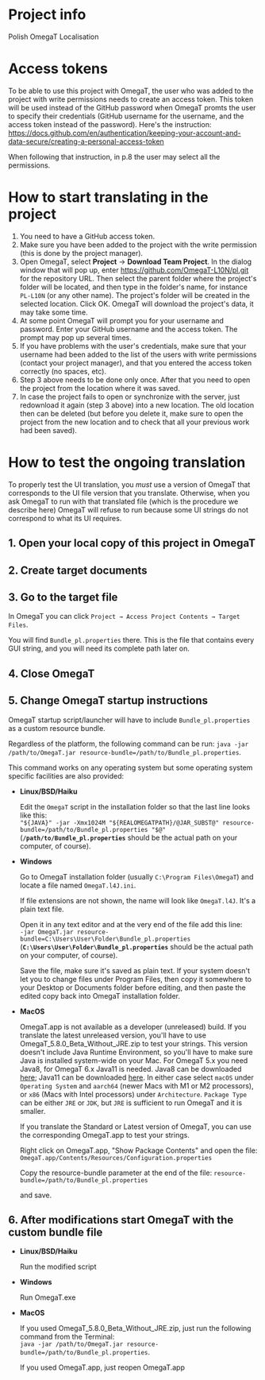 # Project info
Polish OmegaT Localisation

# Access tokens

To be able to use this project with OmegaT, the user who was added to the project with write permissions needs to create an access token. This token will be used instead of the GitHub password when OmegaT promts the user to specify their credentials (GitHub username for the username, and the access token instead of the password). Here's the instruction: https://docs.github.com/en/authentication/keeping-your-account-and-data-secure/creating-a-personal-access-token

When following that instruction, in p.8 the user may select all the permissions.

# How to start translating in the project

1. You need to have a GitHub access token.
2. Make sure you have been added to the project with the write permission (this is done by the project manager).
3. Open OmegaT, select **Project** → **Download Team Project**. In the dialog window that will pop up, enter https://github.com/OmegaT-L10N/pl.git for the repository URL. Then select the parent folder where the project's folder will be located, and then type in the folder's name, for instance `PL-L10N` (or any other name). The project's folder will be created in the selected location. Click OK. OmegaT will download the project's data, it may take some time.
4. At some point OmegaT will prompt you for your username and password. Enter your GitHub username and the access token. The prompt may pop up several times.
5. If you have problems with the user's credentials, make sure that your username had been added to the list of the users with write permissions (contact your project manager), and that you entered the access token correctly (no spaces, etc).
6. Step 3 above needs to be done only once. After that you need to open the project from the location where it was saved.
7. In case the project fails to open or synchronize with the server, just redownload it again (step 3 above) into a new location. The old location then can be deleted (but before you delete it, make sure to open the project from the new location and to check that all your previous work had been saved). 

# How to test the ongoing translation

To properly test the UI translation, you *must* use a version of OmegaT that corresponds to the UI file version that you translate. Otherwise, when you ask OmegaT to run with that translated file (which is the procedure we describe here) OmegaT will refuse to run because some UI strings do not correspond to what its UI requires.

## 1. Open your local copy of this project in OmegaT

## 2. Create target documents

## 3. Go to the target file

In OmegaT you can click `Project → Access Project Contents → Target Files`.

You will find `Bundle_pl.properties` there. This is the file that contains every GUI string, and you will need its complete path later on.

## 4. Close OmegaT

## 5. Change OmegaT startup instructions

OmegaT startup script/launcher will have to include `Bundle_pl.properties` as a custom resource bundle.

Regardless of the platform, the following command can be run:
`java -jar /path/to/OmegaT.jar resource-bundle=/path/to/Bundle_pl.properties`.

This command works on any operating system but some operating system specific facilities are also provided:

  * **Linux/BSD/Haiku**

    Edit the `OmegaT` script in the installation folder so that the last line looks like this:<br/>
  `"${JAVA}" -jar -Xmx1024M "${REALOMEGATPATH}/@JAR_SUBST@" resource-bundle=/path/to/Bundle_pl.properties "$@"`<br/>
  (**`/path/to/Bundle_pl.properties`** should be the actual path on your computer, of course).


  * **Windows**

    Go to OmegaT installation folder (usually `C:\Program Files\OmegaT`) and locate a file named `OmegaT.l4J.ini`.

    If file extensions are not shown, the name will look like `OmegaT.l4J`. It's a plain text file.

    Open it in any text editor and at the very end of the file add this line:<br/>
    `-jar OmegaT.jar resource-bundle=C:\Users\User\Folder\Bundle_pl.properties`<br/>
     (**`C:\Users\User\Folder\Bundle_pl.properties`** should be the actual path on your computer, of course).

    Save the file, make sure it's saved as plain text. If your system doesn't let you to change files under Program Files, then copy it somewhere to your Desktop or Documents folder before editing, and then paste the edited copy back into OmegaT installation folder.

* **MacOS**

  OmegaT.app is not available as a developer (unreleased) build. If you translate the latest unreleased version, you'll have to use OmegaT_5.8.0_Beta_Without_JRE.zip to test your strings. This version doesn't include Java Runtime Environment, so you'll have to make sure Java is installed system-wide on your Mac. For OmegaT 5.x you need Java8, for OmegaT 6.x Java11 is needed. Java8 can be downloaded [here](https://adoptium.net/temurin/releases/?version=8); Java11 can be downloaded [here](https://adoptium.net/temurin/releases/?version=11). In either case select `macOS` under `Operating System` and `aarch64` (newer Macs with M1 or M2 processors), or `x86` (Macs with Intel processors) under `Architecture`. `Package Type` can be either `JRE` or `JDK`, but `JRE` is sufficient to run OmegaT and it is smaller.
  
  If you translate the Standard or Latest version of OmegaT, you can use the corresponding OmegaT.app to test your strings.
  
  Right click on OmegaT.app, "Show Package Contents" and open the file:
  `OmegaT.app/Contents/Resources/Configuration.properties`
  
  Copy the resource-bundle parameter at the end of the file:
  `resource-bundle=/path/to/Bundle_pl.properties`
  
  and save.
  
## 6. After modifications start OmegaT with the custom bundle file

  * **Linux/BSD/Haiku**

    Run the modified script

  * **Windows**

    Run OmegaT.exe

  * **MacOS**
  
    If you used OmegaT_5.8.0_Beta_Without_JRE.zip, just run the following command from the Terminal:<br/>
    `java -jar /path/to/OmegaT.jar resource-bundle=/path/to/Bundle_pl.properties`.
  
    If you used OmegaT.app, just reopen OmegaT.app

